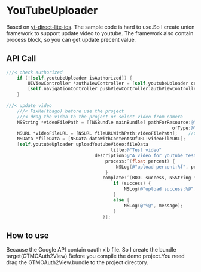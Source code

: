 # YouTubeUploader
Based on [yt-direct-lite-ios](https://github.com/youtube/yt-direct-lite-iOS).
The sample code is hard to use.So I create union framework to support update video to youtube.
The framework also contain process block, so you can get update precent value.

## API Call
```objective-c
///< check authorized
    if (![self.youtubeUploader isAuthorized]) {
        UIViewController *authViewController = [self.youtubeUploader createAuthViewController];
        [self.navigationController pushViewController:authViewController animated:YES];
    }
    
///< update video
    ///< FixMe(tbago) before use the project
    ///< drag the video to the project or select video from camera
    NSString *videoFilePath = [[NSBundle mainBundle] pathForResource:@"FCA"
                                                              ofType:@"mp4"];   //Get the Video from Bundle
    NSURL *videoFileURL = [NSURL fileURLWithPath:videoFilePath];    //Convert the NSString To NSURL
    NSData *fileData = [NSData dataWithContentsOfURL:videoFileURL];
    [self.youtubeUploader uploadYoutubeVideo:fileData
                                       title:@"Test video"
                                 description:@"A video for youtube test"
                                     process:^(float percent) {
                                         NSLog(@"upload percent:%f", percent);
                                     }
                                    complate:^(BOOL success, NSString *message) {
                                        if (success) {
                                            NSLog(@"upload success:%@", message);
                                        }
                                        else {
                                            NSLog(@"%@", message);
                                        }
                                    }];
```
## How to use
Because the Google API contain oauth xib file. So I create the bundle target(GTMOAuth2View).Before you compile the demo project.You need drag the GTMOAuth2View.bundle to the project directory.
